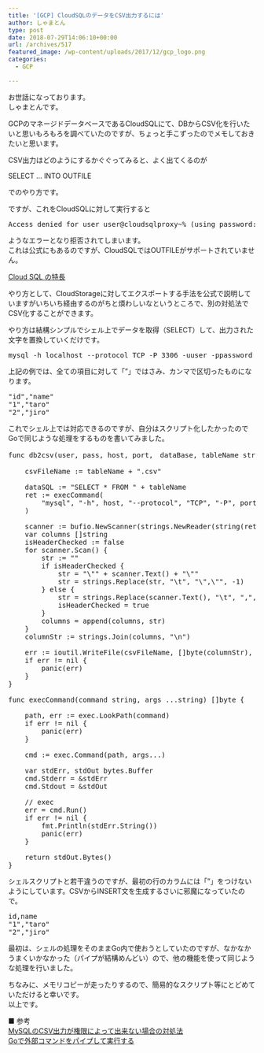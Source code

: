 ```yaml
---
title: '[GCP] CloudSQLのデータをCSV出力するには'
author: しゃまとん
type: post
date: 2018-07-29T14:06:10+00:00
url: /archives/517
featured_image: /wp-content/uploads/2017/12/gcp_logo.png
categories:
  - GCP

---
```

お世話になっております。  
しゃまとんです。

GCPのマネージドデータベースであるCloudSQLにて、DBからCSV化を行いたいと思いもろもろを調べていたのですが、ちょっと手こずったのでメモしておきたいと思います。

CSV出力はどのようにするかぐぐってみると、よく出てくるのが

SELECT &#8230; INTO OUTFILE

でのやり方です。

ですが、これをCloudSQLに対して実行すると

<pre class="lang:default decode:true ">Access denied for user user@cloudsqlproxy~% (using password: YES)</pre>

ようなエラーとなり拒否されてしまいます。  
これは公式にもあるのですが、CloudSQLではOUTFILEがサポートされていません。

<a href="https://cloud.google.com/sql/docs/features?hl=ja" target="_blank" rel="noopener">Cloud SQL の特長</a>

やり方として、CloudStorageに対してエクスポートする手法を公式で説明していますがいちいち経由するのがちと煩わしいなというところで、別の対処法でCSV化することができます。

やり方は結構シンプルでシェル上でデータを取得（SELECT）して、出力された文字を置換していくだけです。

<pre class="lang:default decode:true ">mysql -h localhost --protocol TCP -P 3306 -uuser -ppassword -e "select * from user;" | sed -e 's/^/"/g' | sed -e 's/$/"/g' | sed -e 's/\t/","/g' &gt; ./output.csv</pre>

上記の例では、全ての項目に対して「&#8221;」ではさみ、カンマで区切ったものになります。

<pre class="lang:default decode:true">"id","name"
"1","taro"
"2","jiro"</pre>

これでシェル上では対応できるのですが、自分はスクリプト化したかったのでGoで同じような処理をするものを書いてみました。

<pre class="lang:go decode:true">func db2csv(user, pass, host, port,　dataBase, tableName string) {
    
    csvFileName := tableName + ".csv"

    dataSQL := "SELECT * FROM " + tableName
    ret := execCommand(
        "mysql", "-h", host, "--protocol", "TCP", "-P", port, "-u"+user, "-p"+pass, dataBase, "-e", dataSQL,
    )

    scanner := bufio.NewScanner(strings.NewReader(string(ret)))
    var columns []string
    isHeaderChecked := false
    for scanner.Scan() {
        str := ""
        if isHeaderChecked {
            str = "\"" + scanner.Text() + "\""
            str = strings.Replace(str, "\t", "\",\"", -1)
        } else {
            str = strings.Replace(scanner.Text(), "\t", ",", -1)
            isHeaderChecked = true
        }
        columns = append(columns, str)
    }
    columnStr := strings.Join(columns, "\n")

    err := ioutil.WriteFile(csvFileName, []byte(columnStr), 0644)
    if err != nil {
        panic(err)
    }
}

func execCommand(command string, args ...string) []byte {

    path, err := exec.LookPath(command)
    if err != nil {
        panic(err)
    }

    cmd := exec.Command(path, args...)

    var stdErr, stdOut bytes.Buffer
    cmd.Stderr = &stdErr
    cmd.Stdout = &stdOut

    // exec
    err = cmd.Run()
    if err != nil {
        fmt.Println(stdErr.String())
        panic(err)
    }

    return stdOut.Bytes()
}</pre>

シェルスクリプトと若干違うのですが、最初の行のカラムには「&#8221;」をつけないようにしています。CSVからINSERT文を生成するさいに邪魔になっていたので。

<pre class="lang:default decode:true ">id,name
"1","taro"
"2","jiro"</pre>

最初は、シェルの処理をそのままGo内で使おうとしていたのですが、なかなかうまくいかなかった（パイプが結構めんどい）ので、他の機能を使って同じような処理を行いました。

ちなみに、メモリコピーが走ったりするので、簡易的なスクリプト等にとどめていただけると幸いです。  
以上です。

■ 参考  
<a href="https://qiita.com/kurkuru/items/9daee5e9d18d0a7154d5" target="_blank" rel="noopener">MySQLのCSV出力が権限によって出来ない場合の対処法</a>  
<a href="http://qiita.com/yuroyoro/items/9358cd25b5f7fe9dd37f" target="_blank" rel="noopener">Goで外部コマンドをパイプして実行する</a>